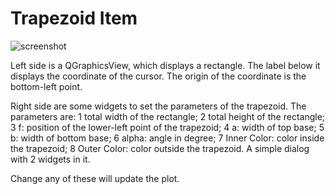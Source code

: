 
# Trapezoid Item

![screenshot](https://cloud.githubusercontent.com/assets/23444620/26026669/cd6007b6-37bc-11e7-89a2-d670625428bf.PNG)

Left side is a QGraphicsView, which displays a rectangle. The label below it displays the coordinate of the cursor. The origin of the coordinate is the bottom-left point.

Right side are some widgets to set the parameters of the trapezoid. The parameters are:
1 total width of the rectangle;
2 total height of the rectangle;
3 f: position of the lower-left point of the trapezoid;
4 a: width of top base;
5 b: width of bottom base;
6 alpha: angle in degree;
7 Inner Color: color inside the trapezoid;
8 Outer Color: color outside the trapezoid.
A simple dialog with 2 widgets in it.

Change any of these will update the plot.
